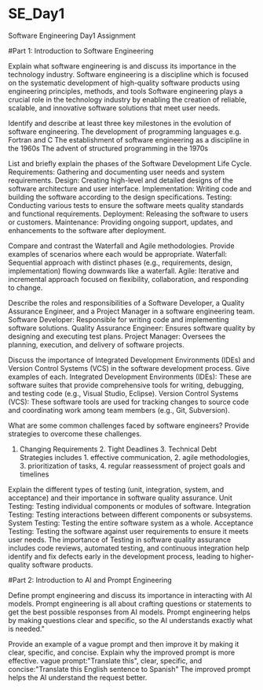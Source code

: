 # SE_Day1
Software Engineering Day1 Assignment

#Part 1: Introduction to Software Engineering

Explain what software engineering is and discuss its importance in the technology industry.
Software engineering is a discipline which is focused on the systematic development of high-quality software products using engineering principles, methods, and tools
Software engineering plays a crucial role in the technology industry by enabling the creation of reliable, scalable, and innovative software solutions that meet user needs.

Identify and describe at least three key milestones in the evolution of software engineering.
The development of programming languages e.g. Fortran and C
The establishment of software engineering as a discipline in the 1960s
The advent of structured programming in the 1970s

List and briefly explain the phases of the Software Development Life Cycle.
Requirements: Gathering and documenting user needs and system requirements.
Design: Creating high-level and detailed designs of the software architecture and user interface.
Implementation: Writing code and building the software according to the design specifications.
Testing: Conducting various tests to ensure the software meets quality standards and functional requirements.
Deployment: Releasing the software to users or customers.
Maintenance: Providing ongoing support, updates, and enhancements to the software after deployment.

Compare and contrast the Waterfall and Agile methodologies. Provide examples of scenarios where each would be appropriate.
Waterfall: Sequential approach with distinct phases (e.g., requirements, design, implementation) flowing downwards like a waterfall.
Agile: Iterative and incremental approach focused on flexibility, collaboration, and responding to change.

Describe the roles and responsibilities of a Software Developer, a Quality Assurance Engineer, and a Project Manager in a software engineering team.
Software Developer: Responsible for writing code and implementing software solutions.
Quality Assurance Engineer: Ensures software quality by designing and executing test plans.
Project Manager: Oversees the planning, execution, and delivery of software projects.

Discuss the importance of Integrated Development Environments (IDEs) and Version Control Systems (VCS) in the software development process. Give examples of each.
Integrated Development Environments (IDEs): These are software suites that provide comprehensive tools for writing, debugging, and testing code (e.g., Visual Studio, Eclipse).
Version Control Systems (VCS): These software tools are used for tracking changes to source code and coordinating work among team members (e.g., Git, Subversion).

What are some common challenges faced by software engineers? Provide strategies to overcome these challenges.
1. Changing Requirements   2. Tight Deadlines   3. Technical Debt  
Strategies includes 1. effective communication, 2. agile methodologies, 3. prioritization of tasks, 4. regular reassessment of project goals and timelines

Explain the different types of testing (unit, integration, system, and acceptance) and their importance in software quality assurance.
Unit Testing: Testing individual components or modules of software.
Integration Testing: Testing interactions between different components or subsystems.
System Testing: Testing the entire software system as a whole.
Acceptance Testing: Testing the software against user requirements to ensure it meets user needs.
The importance of Testing in software quality assurance includes code reviews, automated testing, and continuous integration help identify and fix defects early in the development process, leading to higher-quality software products.

#Part 2: Introduction to AI and Prompt Engineering


Define prompt engineering and discuss its importance in interacting with AI models.
Prompt engineering is all about crafting questions or statements to get the best possible responses from AI models. 
Prompt engineering helps by making questions clear and specific, so the AI understands exactly what is needed."

Provide an example of a vague prompt and then improve it by making it clear, specific, and concise. Explain why the improved prompt is more effective.
 vague prompt:"Translate this",  clear, specific, and concise:"Translate this English sentence to Spanish"
 The improved prompt helps the AI understand the request better. 
